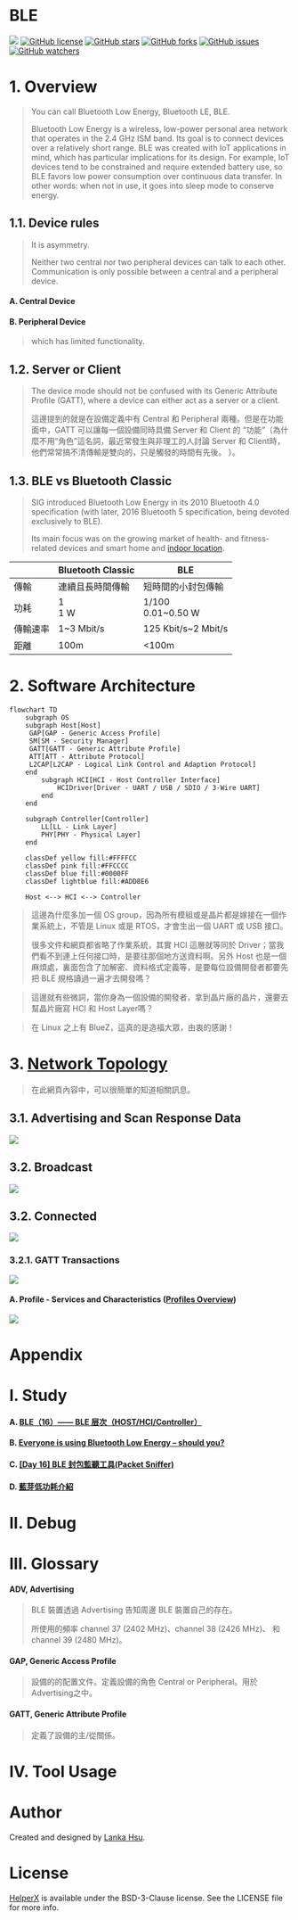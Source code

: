 ﻿# BLE
[![](https://img.shields.io/badge/Powered%20by-lankahsu%20-brightgreen.svg)](https://github.com/lankahsu520/HelperX)
[![GitHub license][license-image]][license-url]
[![GitHub stars][stars-image]][stars-url]
[![GitHub forks][forks-image]][forks-url]
[![GitHub issues][issues-image]][issues-image]
[![GitHub watchers][watchers-image]][watchers-image]

[license-image]: https://img.shields.io/github/license/lankahsu520/HelperX.svg
[license-url]: https://github.com/lankahsu520/HelperX/blob/master/LICENSE
[stars-image]: https://img.shields.io/github/stars/lankahsu520/HelperX.svg
[stars-url]: https://github.com/lankahsu520/HelperX/stargazers
[forks-image]: https://img.shields.io/github/forks/lankahsu520/HelperX.svg
[forks-url]: https://github.com/lankahsu520/HelperX/network
[issues-image]: https://img.shields.io/github/issues/lankahsu520/HelperX.svg
[issues-url]: https://github.com/lankahsu520/HelperX/issues
[watchers-image]: https://img.shields.io/github/watchers/lankahsu520/HelperX.svg
[watchers-url]: https://github.com/lankahsu520/HelperX/watchers

# 1. Overview

> You can call Bluetooth Low Energy, Bluetooth LE, BLE.
>
> Bluetooth Low Energy is a wireless, low-power personal area network that operates in the 2.4 GHz ISM band. Its goal is to connect devices over a relatively short range. BLE was created with IoT applications in mind, which has particular implications for its design. For example, IoT devices tend to be constrained and require extended battery use, so BLE favors low power consumption over continuous data transfer. In other words: when not in use, it goes into sleep mode to conserve energy.

## 1.1. Device rules
> It is asymmetry.
>
> Neither two central nor two peripheral devices can talk to each other. Communication is only possible between a central and a peripheral device.

#### A. Central Device

#### B. Peripheral Device

> which has limited functionality.

## 1.2. Server or Client

> The device mode should not be confused with its Generic Attribute Profile (GATT), where a device can either act as a server or a client.
>
> 這邊提到的就是在設備定義中有 Central 和 Peripheral 兩種。但是在功能面中，GATT 可以讓每一個設備同時具備 Server 和 Client 的 “功能”（為什麼不用“角色”這名詞，最近常發生與非理工的人討論 Server 和 Client時，他們常常搞不清傳輸是雙向的，只是觸發的時間有先後。 ）。

## 1.3. BLE vs Bluetooth Classic

> SIG introduced Bluetooth Low Energy in its 2010 Bluetooth 4.0 specification (with later, 2016 Bluetooth 5 specification, being devoted exclusively to BLE).
>
> Its main focus was on the growing market of health- and fitness-related devices and smart home and [indoor location](https://www.avsystem.com/blog/indoor-location-tracking/). 

|      | Bluetooth Classic | BLE                |
| ---- | ----------------- | ------------------ |
| 傳輸 | 連續且長時間傳輸  | 短時間的小封包傳輸 |
| 功耗 | 1 <br> 1 W        | 1/100 <br> 0.01~0.50 W              |
| 傳輸速率 | 1~3 Mbit/s | 125 Kbit/s~2 Mbit/s |
| 距離 | 100m | <100m |

# 2. Software Architecture

```mermaid
flowchart TD
	subgraph OS
    subgraph Host[Host]
     GAP[GAP - Generic Access Profile]
     SM[SM - Security Manager]
     GATT[GATT - Generic Attribute Profile]
     ATT[ATT - Attribute Protocol]
     L2CAP[L2CAP - Logical Link Control and Adaption Protocol]
    end
		subgraph HCI[HCI - Host Controller Interface]
			HCIDriver[Driver - UART / USB / SDIO / 3-Wire UART]
		end
	end

	subgraph Controller[Controller]
		LL[LL - Link Layer]
		PHY[PHY - Physical Layer]
	end

	classDef yellow fill:#FFFFCC
	classDef pink fill:#FFCCCC
	classDef blue fill:#0000FF
	classDef lightblue fill:#ADD8E6

	Host <--> HCI <--> Controller
```

> 這邊為什麼多加一個 OS group，因為所有模組或是晶片都是嫁接在一個作業系統上，不管是 Linux 或是 RTOS，才會生出一個  UART 或 USB 接口。
>
> 很多文件和網頁都省略了作業系統，其實 HCI 這層就等同於 Driver；當我們看不到連上任何接口時，是要往那個地方送資料啊。另外 Host 也是一個麻煩處，裏面包含了加解密、資料格式定義等，是要每位設備開發者都要先把 BLE 規格讀過一遍才去開發嗎？

> 這邊就有些微詞，當你身為一個設備的開發者，拿到晶片廠的晶片，還要去幫晶片廠寫 HCI 和  Host Layer嗎？

> 在 Linux 之上有 BlueZ，這真的是造福大眾，由衷的感謝！

# 3. [Network Topology](https://hackmd.io/@ShenTengTu/H1aUE5ltV?type=view)

> 在此網頁內容中，可以很簡單的知道相關訊息。
>
> 

## 3.1. Advertising and Scan Response Data

![](https://cdn-learn.adafruit.com/assets/assets/000/013/825/medium800/microcontrollers_Advertising2.png?1390835933)

## 3.2. Broadcast

![](https://cdn-learn.adafruit.com/assets/assets/000/013/819/medium800/microcontrollers_BroadcastTopology.png?1390835745)

## 3.2. Connected

![](https://cdn-learn.adafruit.com/assets/assets/000/013/826/medium800/microcontrollers_ConnectedTopology.png?1390836031)



### 3.2.1. GATT Transactions

![](https://cdn-learn.adafruit.com/assets/assets/000/013/827/medium800/microcontrollers_GattMasterSlaveTransactions.png?1390836048)

#### A. Profile  - Services and Characteristics ([Profiles Overview](https://www.bluetooth.com/specifications/gatt))

![](https://cdn-learn.adafruit.com/assets/assets/000/013/828/medium800/microcontrollers_GattStructure.png?1390836057)

# Appendix

# I. Study

#### A. [BLE（16）—— BLE 层次（HOST/HCI/Controller）](https://blog.csdn.net/zhoutaopower/article/details/96477626)

#### B. [Everyone is using Bluetooth Low Energy – should you?](https://www.avsystem.com/blog/bluetooth-low-energy-ble/)

#### C. [[Day 16] BLE 封包監聽工具(Packet Sniffer)](https://ithelp.ithome.com.tw/articles/10223483)

#### D. [藍芽低功耗介紹](https://hackmd.io/@ShenTengTu/H1aUE5ltV?type=view)

# II. Debug

# III. Glossary

#### ADV, Advertising

> BLE 裝置透過 Advertising 告知周邊 BLE 裝置自己的存在。
>
> 所使用的頻率 channel 37 (2402 MHz)、channel 38 (2426 MHz)、 和 channel 39 (2480 MHz)。

#### GAP, Generic Access Profile

> 設備的的配置文件。定義設備的角色 Central or Peripheral。用於 Advertising之中。

#### GATT, Generic Attribute Profile

> 定義了設備的主/從關係。

# IV. Tool Usage

# Author

Created and designed by [Lanka Hsu](lankahsu@gmail.com).

# License

[HelperX](https://github.com/lankahsu520/HelperX) is available under the BSD-3-Clause license. See the LICENSE file for more info.

